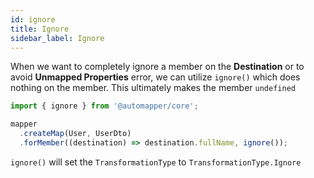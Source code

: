 ```yaml
---
id: ignore
title: Ignore
sidebar_label: Ignore
---
```


When we want to completely ignore a member on the **Destination** or to avoid **Unmapped Properties** error, we can utilize `ignore()` which does nothing on the member. This ultimately makes the member `undefined`

```ts
import { ignore } from '@automapper/core';

mapper
  .createMap(User, UserDto)
  .forMember((destination) => destination.fullName, ignore());
```

`ignore()` will set the `TransformationType` to `TransformationType.Ignore`
